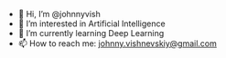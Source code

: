 - 👋 Hi, I’m @johnnyvish
- 👀 I’m interested in Artificial Intelligence
- 🌱 I’m currently learning Deep Learning
- 📫 How to reach me: johnny.vishnevskiy@gmail.com

<!---
johnnyvish/johnnyvish is a ✨ special ✨ repository because its `README.md` (this file) appears on your GitHub profile.
You can click the Preview link to take a look at your changes.
--->
